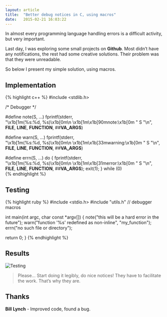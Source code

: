 ```yaml
---
layout: article
title:  "Better debug notices in C, using macros"
date:   2015-02-21 16:03:22
---
```


In almost every programming language handling errors is a difficult activity, but very important.

Last day, I was exploring some small projects on __Github__. Most didn’t have any notifications, the rest had some creative solutions. Their problem was that they were unreadable.

So below I present my simple solution, using macros.

## Implementation

{% highlight c++ %}
#include <stdlib.h>

/* Debugger */

#define note(S, ...) fprintf(stderr,                                     \
  "\x1b[1m(%s:%d, %s)\x1b[0m\n  \x1b[1m\x1b[90mnote:\x1b[0m " S "\n",    \
  __FILE__, __LINE__, __FUNCTION__, ##__VA_ARGS__)

#define warn(S, ...) fprintf(stderr,                                     \
  "\x1b[1m(%s:%d, %s)\x1b[0m\n  \x1b[1m\x1b[33mwarning:\x1b[0m " S "\n", \
  __FILE__, __LINE__, __FUNCTION__, ##__VA_ARGS__)

#define errn(S, ...) do { fprintf(stderr,                                \
  "\x1b[1m(%s:%d, %s)\x1b[0m\n  \x1b[1m\x1b[31merror:\x1b[0m " S "\n",   \
  __FILE__, __LINE__, __FUNCTION__, ##__VA_ARGS__); exit(1); } while (0) \
{% endhighlight %}

## Testing

{% highlight ruby %}
#include <stdio.h>
#include "utils.h" // debugger macros

int main(int argc, char const *argv[])
{
  note("this will be a hard error in the future");
  warn("function '%s' redefined as non-inline", "my_function");
  errn("no such file or directory");

  return 0;
}
{% endhighlight %}

## Results

![Testing](https://lh3.googleusercontent.com/vdmeGth8VMAx0r8T-s-4F5N6dNi_ohig_1bxgE5Nx2s7PyfdiKxKBPyzi8PVUPNX6kdTJzf-QAGah8KZdvhwkuVt4KaBM6LaBxic_TesF4eclOIivt59hcU62uumpk6nmFqTy6OkL1GqZgXqp6FEokVgS2JjcEI6YeQvF5nEEghRpc7fEbzPQ6w02nGqw34ftnc-26PHFhsyudiIs6EMHw44RRrEYwvogPv4Ltlt3CnijptgVuBYvqHH4pRFn4cauIn0EvBz1NR0ZjJIDdzu50Z3dSi-K9J2b94QMfwEQuEWuFp1wXyAJAEZZEkoA6OIXwokKbE0ghDtrmGkDg3gpmUo8OUVTf0D302eJy1Zo8Wqb6UvN5nHvcnKDKpbmGDiB1voJXuu0Kz0SdgdUpFLJ6D0V4pR7xjINqRs7Prt2YG0ldy4_gia-BC0x7z5NCfqMkTmBdhwYkVegTOEa1yLjIvCrGNnH9m8eonzVUYt_iNVF3N8rfoSA_b66Tn3p1RegPnTKIuMJNKS7hiDJDUVFiDPGcMig7nD99WIUqJJ6bRzXgdNPCaa6oZJhEbFTmZ5yVGNbHsKEjMsa776Ft54AuwJWahrr18=w1504-h786-no)

> Please... Start doing it legibly, do nice notices! They have to facilitate the work. That’s why they are.

## Thanks

__Bill Lynch__ - Improved code, found a bug.
